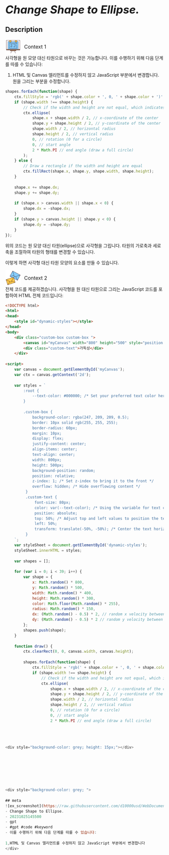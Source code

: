 # **<span style="font-size: 35px; font-style: italic;">Change Shape to Ellipse.</span>**

## Description




<div style="display: flex; align-items: center; font-size: 16px;"><div><img src="https://raw.githubusercontent.com/d10000usd/WebDocuments/main/public/icon/space/workspace-vector-free-icon-set-37.png" width="50" height="50" style="vertical-align: middle;" /></div><div style="display: inline-block; vertical-align: middle; margin-left: 10px; font-size: 16px;">Context 1</div></div>
사각형을 원 모양 대신 타원으로 바꾸는 것은 가능합니다. 이를 수행하기 위해 다음 단계를 따를 수 있습니다:

1. HTML 및 Canvas 엘리먼트를 수정하지 않고 JavaScript 부분에서 변경합니다. 원을 그리는 부분을 수정합니다.

```javascript
shapes.forEach(function(shape) {
    ctx.fillStyle = 'rgb(' + shape.color + ', 0, ' + shape.color + ')';
    if (shape.width !== shape.height) {
        // Check if the width and height are not equal, which indicates it's not a perfect circle
        ctx.ellipse(
            shape.x + shape.width / 2, // x-coordinate of the center
            shape.y + shape.height / 2, // y-coordinate of the center
            shape.width / 2, // horizontal radius
            shape.height / 2, // vertical radius
            0, // rotation (0 for a circle)
            0, // start angle
            2 * Math.PI // end angle (draw a full circle)
        );
    } else {
        // Draw a rectangle if the width and height are equal
        ctx.fillRect(shape.x, shape.y, shape.width, shape.height);
    }

    shape.x += shape.dx;
    shape.y += shape.dy;

    if (shape.x > canvas.width || shape.x < 0) {
        shape.dx = -shape.dx;
    }
    if (shape.y > canvas.height || shape.y < 0) {
        shape.dy = -shape.dy;
    }
});
```

위의 코드는 원 모양 대신 타원(ellipse)으로 사각형을 그립니다. 타원의 가로축과 세로축을 조절하여 타원의 형태를 변경할 수 있습니다.

이렇게 하면 사각형 대신 타원 모양의 요소를 만들 수 있습니다.





<div style="display: flex; align-items: center; font-size: 16px;"><div><img src="https://raw.githubusercontent.com/d10000usd/WebDocuments/main/public/icon/space/workspace-vector-free-icon-set-39.png" width="50" height="50" style="vertical-align: middle;" /></div><div style="display: inline-block; vertical-align: middle; margin-left: 10px; font-size: 16px;">Context 2</div></div>
전체 코드를 제공하겠습니다. 사각형을 원 대신 타원으로 그리는 JavaScript 코드를 포함하여 HTML 전체 코드입니다:

```html
<!DOCTYPE html>
<html>
<head>
    <style id="dynamic-styles"></style>
</head>
<body>
    <div class="custom-box custom-box ">
        <canvas id="myCanvas" width="800" height="500" style="position: absolute; top: 0; left: 0; z-index: 0;"></canvas>
        <div class="custom-text">가독성</div>
    </div>

<script>
    var canvas = document.getElementById('myCanvas');
    var ctx = canvas.getContext('2d');

    var styles = `
        :root {
            --text-color: #000000; /* Set your preferred text color here */
        }
     
        .custom-box {
            background-color: rgba(247, 209, 209, 0.5); 
            border: 10px solid rgb(255, 255, 255);
            border-radius: 60px;
            margin: 10px;
            display: flex;
            justify-content: center;
            align-items: center;
            text-align: center;
            width: 800px;
            height: 500px;
            background-position: random;
            position: relative;
            z-index: 1; /* Set z-index to bring it to the front */
            overflow: hidden; /* Hide overflowing content */
         }
         .custom-text {
             font-size: 80px;
             color: var(--text-color); /* Using the variable for text color */
             position: absolute;
             top: 50%; /* Adjust top and left values to position the text as desired */
             left: 50%;
             transform: translate(-50%, -50%); /* Center the text horizontally and vertically */
         }
    `;
    var styleSheet = document.getElementById('dynamic-styles');
    styleSheet.innerHTML = styles;

    var shapes = [];

    for (var i = 0; i < 39; i++) {
        var shape = {
            x: Math.random() * 800,
            y: Math.random() * 500,
            width: Math.random() * 400,
            height: Math.random() * 300,
            color: Math.floor(Math.random() * 255),
            radius: Math.random() * 150,
            dx: (Math.random() - 0.5) * 2, // random x velocity between -1 and 1
            dy: (Math.random() - 0.5) * 2 // random y velocity between -1 and 1
        };
        shapes.push(shape);
    }

    function draw() {
        ctx.clearRect(0, 0, canvas.width, canvas.height);

        shapes.forEach(function(shape) {
            ctx.fillStyle = 'rgb(' + shape.color + ', 0, ' + shape.color + ')';
            if (shape.width !== shape.height) {
                // Check if the width and height are not equal, which indicates it's not a perfect circle
                ctx.ellipse(
                    shape.x + shape.width / 2, // x-coordinate of the center
                    shape.y + shape.height / 2, // y-coordinate of the center
                    shape.width / 2, // horizontal radius
                    shape.height / 2, // vertical radius
                    0, // rotation (0 for a circle)
                    0, // start angle
                    2 * Math.PI // end angle (draw a full circle)




<div style="background-color: grey; height: 15px;"></div>







<div style="background-color: grey; ">  

## meta   
![ex_screenshot](https://raw.githubusercontent.com/d10000usd/WebDocuments/main/public/icon/space/workspace-vector-free-icon-set-31.png)  
- Change Shape to Ellipse.  
- 20231025145500  
- gpt  
- #gpt #code #keyword  
- 이를 수행하기 위해 다음 단계를 따를 수 있습니다:

1,HTML 및 Canvas 엘리먼트를 수정하지 않고 JavaScript 부분에서 변경합니다  
</div> 
